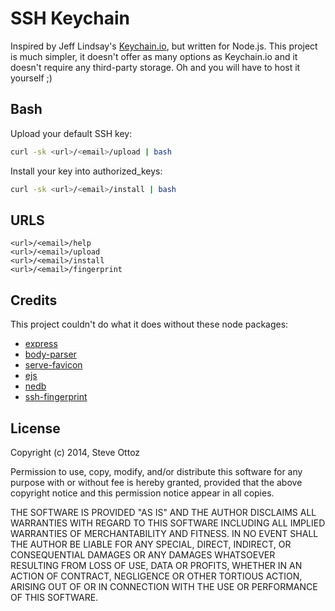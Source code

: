 # SSH Keychain
Inspired by Jeff Lindsay's [Keychain.io](https://github.com/progrium/keychain.io), but written for Node.js. This project is much simpler, it doesn't offer as many options as Keychain.io and it doesn't require any third-party storage. Oh and you will have to host it yourself ;)

Bash
----
Upload your default SSH key:

```bash
curl -sk <url>/<email>/upload | bash
```

Install your key into authorized_keys:

```bash
curl -sk <url>/<email>/install | bash
```

URLS
----

```
<url>/<email>/help
<url>/<email>/upload
<url>/<email>/install
<url>/<email>/fingerprint
```

Credits
-------
This project couldn't do what it does without these node packages:

- [express](https://www.npmjs.org/package/express)
- [body-parser](https://www.npmjs.org/package/body-parser)
- [serve-favicon](https://www.npmjs.org/package/serve-favicon)
- [ejs](https://www.npmjs.org/package/ejs)
- [nedb](https://www.npmjs.org/package/nedb)
- [ssh-fingerprint](https://www.npmjs.org/package/ssh-fingerprint)

License
-------

Copyright (c) 2014, Steve Ottoz

Permission to use, copy, modify, and/or distribute this software for any purpose with or without fee is hereby granted, provided that the above copyright notice and this permission notice appear in all copies.

THE SOFTWARE IS PROVIDED "AS IS" AND THE AUTHOR DISCLAIMS ALL WARRANTIES WITH REGARD TO THIS SOFTWARE INCLUDING ALL IMPLIED WARRANTIES OF MERCHANTABILITY AND FITNESS. IN NO EVENT SHALL THE AUTHOR BE LIABLE FOR ANY SPECIAL, DIRECT, INDIRECT, OR CONSEQUENTIAL DAMAGES OR ANY DAMAGES WHATSOEVER RESULTING FROM LOSS OF USE, DATA OR PROFITS, WHETHER IN AN ACTION OF CONTRACT, NEGLIGENCE OR OTHER TORTIOUS ACTION, ARISING OUT OF OR IN CONNECTION WITH THE USE OR PERFORMANCE OF THIS SOFTWARE.